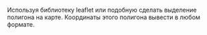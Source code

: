 Используя библиотеку leaflet или подобную сделать выделение полигона на карте. Координаты этого полигона вывести в любом формате.
